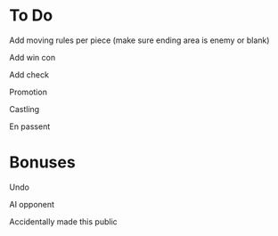 
# To Do

Add moving rules per piece (make sure ending area is enemy or blank)

Add win con

Add check

Promotion

Castling

En passent 

# Bonuses  

Undo 

AI opponent


Accidentally made this public
